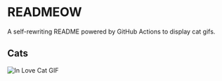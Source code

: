 # READMEOW

A self-rewriting README powered by GitHub Actions to display cat gifs.

## Cats

![In Love Cat GIF](https://media4.giphy.com/media/MDJ9IbxxvDUQM/200.gif?cid=9acd02daot0zc0tsyw0ozfnvjwwxfyykp99mt6cnm9j9vn0w&ep=v1_gifs_search&rid=200.gif&ct=g)

